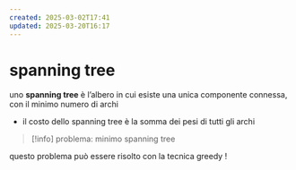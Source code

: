 ```yaml
---
created: 2025-03-02T17:41
updated: 2025-03-20T16:17
---
```

# spanning tree
uno **spanning tree** è l’albero in cui esiste una unica componente connessa, con il minimo numero di archi
- il costo dello spanning tree è la somma dei pesi di tutti gli archi 
>[!info]  problema: minimo spanning tree

questo problema può essere risolto con la tecnica greedy !